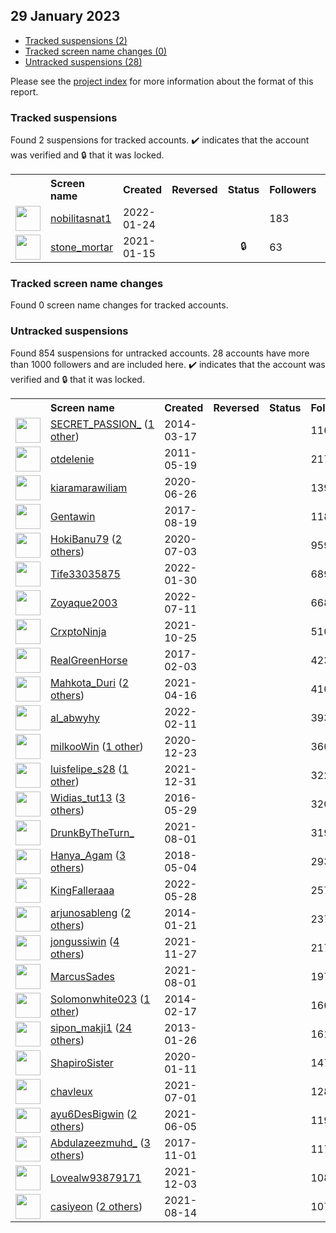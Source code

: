 ## 29 January 2023

* [Tracked suspensions (2)](#tracked-suspensions)
* [Tracked screen name changes (0)](#tracked-screen-name-changes)
* [Untracked suspensions (28)](#untracked-suspensions)

Please see the [project index](https://github.com/travisbrown/twitter-watch) for more information about the format of this report.

### Tracked suspensions

Found 2 suspensions for tracked accounts.
  ✔️ indicates that the account was verified and 🔒 that it was locked.

<table>
    <tr>
        <th></th>
        <th align="left">Screen name</th>
        <th align="left">Created</th>
        <th align="left">Reversed</th>
        <th align="left">Status</th>
        <th align="left">Followers</th>
        <th align="left">Ranking</th></tr>
    </tr>
        <tr>
            <td><a href="https://twitter.com/intent/user?user_id=1485612968301797376">
                <img src="https://pbs.twimg.com/profile_images/1495940436271284226/oyyqXyCL_normal.jpg" width="40px" height="40px" align="center"/></a>
            </td>
            <td>
                <a href="https://twitter.com/nobilitasnat1">nobilitasnat1</a></td>
            <td>2022-01-24</td>
            <td></td>
            <td align="center"></td>
            <td>183</td>
            <td>6441</td>
        </tr>
        <tr>
            <td><a href="https://twitter.com/intent/user?user_id=1350143882072387586">
                <img src="https://pbs.twimg.com/profile_images/1387375810655440897/BS2SFtpi_normal.jpg" width="40px" height="40px" align="center"/></a>
            </td>
            <td>
                <a href="https://twitter.com/stone_mortar">stone_mortar</a></td>
            <td>2021-01-15</td>
            <td></td>
            <td align="center">🔒</td>
            <td>63</td>
            <td>59751</td>
        </tr></table>

### Tracked screen name changes

Found 0 screen name changes for tracked accounts.

### Untracked suspensions

Found 854 suspensions for untracked accounts.
28 accounts have more than 1000 followers and are included here.
  ✔️ indicates that the account was verified and 🔒 that it was locked.

<table>
    <tr>
        <th></th>
        <th align="left">Screen name</th>
        <th align="left">Created</th>
        <th align="left">Reversed</th>
        <th align="left">Status</th>
        <th align="left">Followers</th>
    </tr>
        <tr>
            <td><a href="https://twitter.com/intent/user?user_id=2416422365">
                <img src="https://pbs.twimg.com/profile_images/1591160843084988416/dNoCBXbe_normal.jpg" width="40px" height="40px" align="center"/></a>
            </td>
            <td>
                <a href="https://twitter.com/SECRET_PASSION_">SECRET_PASSION_</a>&nbsp;(<a href="https://api.memory.lol/v1/tw/id/2416422365">1 other</a>)&nbsp;</td>
            <td>2014-03-17</td>
            <td></td>
            <td align="center"></td>
            <td>116679</td>
        </tr>
        <tr>
            <td><a href="https://twitter.com/intent/user?user_id=301358581">
                <img src="https://pbs.twimg.com/profile_images/1547619334440120326/t-Z5yAl0_normal.jpg" width="40px" height="40px" align="center"/></a>
            </td>
            <td>
                <a href="https://twitter.com/otdelenie">otdelenie</a></td>
            <td>2011-05-19</td>
            <td></td>
            <td align="center"></td>
            <td>21770</td>
        </tr>
        <tr>
            <td><a href="https://twitter.com/intent/user?user_id=1276553136992370690">
                <img src="https://pbs.twimg.com/profile_images/1357465307271606278/MnXjgtke_normal.jpg" width="40px" height="40px" align="center"/></a>
            </td>
            <td>
                <a href="https://twitter.com/kiaramarawiliam">kiaramarawiliam</a></td>
            <td>2020-06-26</td>
            <td></td>
            <td align="center"></td>
            <td>13959</td>
        </tr>
        <tr>
            <td><a href="https://twitter.com/intent/user?user_id=898951828397621248">
                <img src="https://pbs.twimg.com/profile_images/1592815851295870976/PxyVpNAY_normal.jpg" width="40px" height="40px" align="center"/></a>
            </td>
            <td>
                <a href="https://twitter.com/Gentawin">Gentawin</a></td>
            <td>2017-08-19</td>
            <td></td>
            <td align="center"></td>
            <td>11846</td>
        </tr>
        <tr>
            <td><a href="https://twitter.com/intent/user?user_id=1279165892534755329">
                <img src="https://pbs.twimg.com/profile_images/1564456811616358400/bFVYagLo_normal.jpg" width="40px" height="40px" align="center"/></a>
            </td>
            <td>
                <a href="https://twitter.com/HokiBanu79">HokiBanu79</a>&nbsp;(<a href="https://api.memory.lol/v1/tw/id/1279165892534755329">2 others</a>)&nbsp;</td>
            <td>2020-07-03</td>
            <td></td>
            <td align="center"></td>
            <td>9592</td>
        </tr>
        <tr>
            <td><a href="https://twitter.com/intent/user?user_id=1487871429156786183">
                <img src="https://pbs.twimg.com/profile_images/1556332573667860480/0qWp6sDF_normal.jpg" width="40px" height="40px" align="center"/></a>
            </td>
            <td>
                <a href="https://twitter.com/Tife33035875">Tife33035875</a></td>
            <td>2022-01-30</td>
            <td></td>
            <td align="center"></td>
            <td>6896</td>
        </tr>
        <tr>
            <td><a href="https://twitter.com/intent/user?user_id=1546402690988707840">
                <img src="https://pbs.twimg.com/profile_images/1546403257123328001/IFi2Ys8o_normal.jpg" width="40px" height="40px" align="center"/></a>
            </td>
            <td>
                <a href="https://twitter.com/Zoyaque2003">Zoyaque2003</a></td>
            <td>2022-07-11</td>
            <td></td>
            <td align="center"></td>
            <td>6686</td>
        </tr>
        <tr>
            <td><a href="https://twitter.com/intent/user?user_id=1452702624088723457">
                <img src="https://pbs.twimg.com/profile_images/1592703222568947713/MyYqAVnC_normal.jpg" width="40px" height="40px" align="center"/></a>
            </td>
            <td>
                <a href="https://twitter.com/CrxptoNinja">CrxptoNinja</a></td>
            <td>2021-10-25</td>
            <td></td>
            <td align="center"></td>
            <td>5102</td>
        </tr>
        <tr>
            <td><a href="https://twitter.com/intent/user?user_id=827603771853205504">
                <img src="https://pbs.twimg.com/profile_images/831332088171278337/yAsnvOkc_normal.jpg" width="40px" height="40px" align="center"/></a>
            </td>
            <td>
                <a href="https://twitter.com/RealGreenHorse">RealGreenHorse</a></td>
            <td>2017-02-03</td>
            <td></td>
            <td align="center"></td>
            <td>4234</td>
        </tr>
        <tr>
            <td><a href="https://twitter.com/intent/user?user_id=1382849507612758020">
                <img src="https://pbs.twimg.com/profile_images/1387733670551638020/oNKc79td_normal.jpg" width="40px" height="40px" align="center"/></a>
            </td>
            <td>
                <a href="https://twitter.com/Mahkota_Duri">Mahkota_Duri</a>&nbsp;(<a href="https://api.memory.lol/v1/tw/id/1382849507612758020">2 others</a>)&nbsp;</td>
            <td>2021-04-16</td>
            <td></td>
            <td align="center"></td>
            <td>4105</td>
        </tr>
        <tr>
            <td><a href="https://twitter.com/intent/user?user_id=1492109467932110849">
                <img src="https://pbs.twimg.com/profile_images/1518440967346565122/XUe_6gMo_normal.jpg" width="40px" height="40px" align="center"/></a>
            </td>
            <td>
                <a href="https://twitter.com/al_abwyhy">al_abwyhy</a></td>
            <td>2022-02-11</td>
            <td></td>
            <td align="center"></td>
            <td>3934</td>
        </tr>
        <tr>
            <td><a href="https://twitter.com/intent/user?user_id=1341590834072805377">
                <img src="https://pbs.twimg.com/profile_images/1597733741308571648/qTQeV0Xw_normal.jpg" width="40px" height="40px" align="center"/></a>
            </td>
            <td>
                <a href="https://twitter.com/milkooWin">milkooWin</a>&nbsp;(<a href="https://api.memory.lol/v1/tw/id/1341590834072805377">1 other</a>)&nbsp;</td>
            <td>2020-12-23</td>
            <td></td>
            <td align="center"></td>
            <td>3600</td>
        </tr>
        <tr>
            <td><a href="https://twitter.com/intent/user?user_id=1476911753233588226">
                <img src="https://pbs.twimg.com/profile_images/1545932338864996353/jT1RZ1UZ_normal.jpg" width="40px" height="40px" align="center"/></a>
            </td>
            <td>
                <a href="https://twitter.com/luisfelipe_s28">luisfelipe_s28</a>&nbsp;(<a href="https://api.memory.lol/v1/tw/id/1476911753233588226">1 other</a>)&nbsp;</td>
            <td>2021-12-31</td>
            <td></td>
            <td align="center"></td>
            <td>3220</td>
        </tr>
        <tr>
            <td><a href="https://twitter.com/intent/user?user_id=736914799720693760">
                <img src="https://pbs.twimg.com/profile_images/1596359265513394178/tvD7QaRP_normal.jpg" width="40px" height="40px" align="center"/></a>
            </td>
            <td>
                <a href="https://twitter.com/Widias_tut13">Widias_tut13</a>&nbsp;(<a href="https://api.memory.lol/v1/tw/id/736914799720693760">3 others</a>)&nbsp;</td>
            <td>2016-05-29</td>
            <td></td>
            <td align="center"></td>
            <td>3202</td>
        </tr>
        <tr>
            <td><a href="https://twitter.com/intent/user?user_id=1421638549133201415">
                <img src="https://pbs.twimg.com/profile_images/1480417316508782595/NHUxzJ0v_normal.jpg" width="40px" height="40px" align="center"/></a>
            </td>
            <td>
                <a href="https://twitter.com/DrunkByTheTurn_">DrunkByTheTurn_</a></td>
            <td>2021-08-01</td>
            <td></td>
            <td align="center"></td>
            <td>3197</td>
        </tr>
        <tr>
            <td><a href="https://twitter.com/intent/user?user_id=992540146711937024">
                <img src="https://pbs.twimg.com/profile_images/1597959275149918208/YY2VBTML_normal.jpg" width="40px" height="40px" align="center"/></a>
            </td>
            <td>
                <a href="https://twitter.com/Hanya_Agam">Hanya_Agam</a>&nbsp;(<a href="https://api.memory.lol/v1/tw/id/992540146711937024">3 others</a>)&nbsp;</td>
            <td>2018-05-04</td>
            <td></td>
            <td align="center"></td>
            <td>2938</td>
        </tr>
        <tr>
            <td><a href="https://twitter.com/intent/user?user_id=1530507844079915008">
                <img src="https://pbs.twimg.com/profile_images/1593848443314716672/USND04HO_normal.jpg" width="40px" height="40px" align="center"/></a>
            </td>
            <td>
                <a href="https://twitter.com/KingFalleraaa">KingFalleraaa</a></td>
            <td>2022-05-28</td>
            <td></td>
            <td align="center"></td>
            <td>2573</td>
        </tr>
        <tr>
            <td><a href="https://twitter.com/intent/user?user_id=2302538246">
                <img src="https://pbs.twimg.com/profile_images/1574624807601438720/m9JcJoyg_normal.jpg" width="40px" height="40px" align="center"/></a>
            </td>
            <td>
                <a href="https://twitter.com/arjunosableng">arjunosableng</a>&nbsp;(<a href="https://api.memory.lol/v1/tw/id/2302538246">2 others</a>)&nbsp;</td>
            <td>2014-01-21</td>
            <td></td>
            <td align="center"></td>
            <td>2370</td>
        </tr>
        <tr>
            <td><a href="https://twitter.com/intent/user?user_id=1464610197125709828">
                <img src="https://pbs.twimg.com/profile_images/1598568245065547776/L0e6LuLU_normal.jpg" width="40px" height="40px" align="center"/></a>
            </td>
            <td>
                <a href="https://twitter.com/jongussiwin">jongussiwin</a>&nbsp;(<a href="https://api.memory.lol/v1/tw/id/1464610197125709828">4 others</a>)&nbsp;</td>
            <td>2021-11-27</td>
            <td></td>
            <td align="center"></td>
            <td>2170</td>
        </tr>
        <tr>
            <td><a href="https://twitter.com/intent/user?user_id=1421955813141270535">
                <img src="https://pbs.twimg.com/profile_images/1593756016457486337/3i7POneE_normal.jpg" width="40px" height="40px" align="center"/></a>
            </td>
            <td>
                <a href="https://twitter.com/MarcusSades">MarcusSades</a></td>
            <td>2021-08-01</td>
            <td></td>
            <td align="center"></td>
            <td>1976</td>
        </tr>
        <tr>
            <td><a href="https://twitter.com/intent/user?user_id=2349523413">
                <img src="https://pbs.twimg.com/profile_images/1533611970489876485/usMsd50s_normal.jpg" width="40px" height="40px" align="center"/></a>
            </td>
            <td>
                <a href="https://twitter.com/Solomonwhite023">Solomonwhite023</a>&nbsp;(<a href="https://api.memory.lol/v1/tw/id/2349523413">1 other</a>)&nbsp;</td>
            <td>2014-02-17</td>
            <td></td>
            <td align="center"></td>
            <td>1665</td>
        </tr>
        <tr>
            <td><a href="https://twitter.com/intent/user?user_id=1121141509">
                <img src="https://pbs.twimg.com/profile_images/1445807208348807174/iJmf_GXV_normal.jpg" width="40px" height="40px" align="center"/></a>
            </td>
            <td>
                <a href="https://twitter.com/sipon_makji1">sipon_makji1</a>&nbsp;(<a href="https://api.memory.lol/v1/tw/id/1121141509">24 others</a>)&nbsp;</td>
            <td>2013-01-26</td>
            <td></td>
            <td align="center"></td>
            <td>1612</td>
        </tr>
        <tr>
            <td><a href="https://twitter.com/intent/user?user_id=1216085577386229760">
                <img src="https://pbs.twimg.com/profile_images/1216085784316375040/ECHj1Jwo_normal.jpg" width="40px" height="40px" align="center"/></a>
            </td>
            <td>
                <a href="https://twitter.com/ShapiroSister">ShapiroSister</a></td>
            <td>2020-01-11</td>
            <td></td>
            <td align="center"></td>
            <td>1470</td>
        </tr>
        <tr>
            <td><a href="https://twitter.com/intent/user?user_id=1410476111528566784">
                <img src="https://pbs.twimg.com/profile_images/1591055623990706176/rxLgBXn5_normal.jpg" width="40px" height="40px" align="center"/></a>
            </td>
            <td>
                <a href="https://twitter.com/chavleux">chavleux</a></td>
            <td>2021-07-01</td>
            <td></td>
            <td align="center"></td>
            <td>1283</td>
        </tr>
        <tr>
            <td><a href="https://twitter.com/intent/user?user_id=1401112784859922433">
                <img src="https://pbs.twimg.com/profile_images/1597050950513893376/oPrQ_MnS_normal.jpg" width="40px" height="40px" align="center"/></a>
            </td>
            <td>
                <a href="https://twitter.com/ayu6DesBigwin">ayu6DesBigwin</a>&nbsp;(<a href="https://api.memory.lol/v1/tw/id/1401112784859922433">2 others</a>)&nbsp;</td>
            <td>2021-06-05</td>
            <td></td>
            <td align="center"></td>
            <td>1197</td>
        </tr>
        <tr>
            <td><a href="https://twitter.com/intent/user?user_id=925846064296493056">
                <img src="https://pbs.twimg.com/profile_images/1597730218743152640/Bh6J2tQh_normal.jpg" width="40px" height="40px" align="center"/></a>
            </td>
            <td>
                <a href="https://twitter.com/Abdulazeezmuhd_">Abdulazeezmuhd_</a>&nbsp;(<a href="https://api.memory.lol/v1/tw/id/925846064296493056">3 others</a>)&nbsp;</td>
            <td>2017-11-01</td>
            <td></td>
            <td align="center"></td>
            <td>1176</td>
        </tr>
        <tr>
            <td><a href="https://twitter.com/intent/user?user_id=1466893324204199940">
                <img src="https://pbs.twimg.com/profile_images/1579528710260080640/CNvRfQ1__normal.jpg" width="40px" height="40px" align="center"/></a>
            </td>
            <td>
                <a href="https://twitter.com/Lovealw93879171">Lovealw93879171</a></td>
            <td>2021-12-03</td>
            <td></td>
            <td align="center"></td>
            <td>1084</td>
        </tr>
        <tr>
            <td><a href="https://twitter.com/intent/user?user_id=1426531913871724547">
                <img src="https://pbs.twimg.com/profile_images/1597561956960829440/F3Fz-1FU_normal.jpg" width="40px" height="40px" align="center"/></a>
            </td>
            <td>
                <a href="https://twitter.com/casiyeon">casiyeon</a>&nbsp;(<a href="https://api.memory.lol/v1/tw/id/1426531913871724547">2 others</a>)&nbsp;</td>
            <td>2021-08-14</td>
            <td></td>
            <td align="center"></td>
            <td>1070</td>
        </tr></table>
